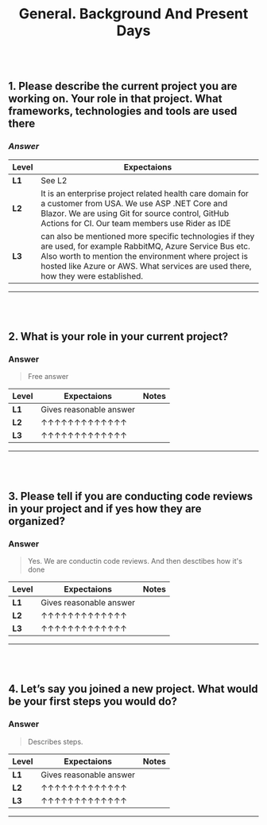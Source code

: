 <h1 align="center"> General. Background And Present Days</h1>

<br/><br/>

## 1. Please describe the current project you are working on. Your role in that project. What frameworks, technologies and tools are used there
### *Answer*
| **Level** | **Expectaions** |
|-----------|-------------|
| **L1**    | See L2      |
| **L2**    | It is an enterprise project related health care domain for a customer from USA. We use ASP .NET Core and Blazor. We are using Git for source control, GitHub Actions for CI. Our team members use Rider as IDE            |
| **L3**    | can also be mentioned more specific technologies if they are used, for example RabbitMQ, Azure Service Bus etc. Also worth to mention the environment where project is hosted like Azure or AWS. What services are used there, how they were established.        |
---
<br/><br/>

## 2. What is your role in your current project? 
### Answer
> Free answer

| **Level** | **Expectaions**             | **Notes**       |
|-----------|-----------------------------|-----------------|
| **L1**    | Gives reasonable answer     |                 |
| **L2**    | ↑↑↑↑↑↑↑↑↑↑↑↑↑               |                 |
| **L3**    | ↑↑↑↑↑↑↑↑↑↑↑↑↑               |                 |
---
<br/><br/>

## 3. Please tell if you are conducting code reviews in your project and if yes how they are organized?  
### Answer
>Yes. We are conductin code reviews. And then desctibes how it's done

| **Level** | **Expectaions**             | **Notes**       |
|-----------|-----------------------------|-----------------|
| **L1**    | Gives reasonable answer     |                 |
| **L2**    | ↑↑↑↑↑↑↑↑↑↑↑↑↑               |                 |
| **L3**    | ↑↑↑↑↑↑↑↑↑↑↑↑↑               |                 |
---
<br/><br/>

## 4. Let’s say you joined a new project. What would be your first steps you would do?   
### Answer
>Describes steps.

| **Level** | **Expectaions**             | **Notes**       |
|-----------|-----------------------------|-----------------|
| **L1**    | Gives reasonable answer     |                 |
| **L2**    | ↑↑↑↑↑↑↑↑↑↑↑↑↑               |                 |
| **L3**    | ↑↑↑↑↑↑↑↑↑↑↑↑↑               |                 |
---
<br/><br/>